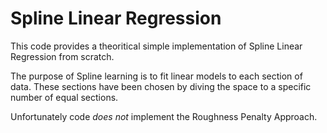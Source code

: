 # Spline Linear Regression

This code provides a theoritical simple implementation of Spline Linear Regression from scratch.

The purpose of Spline learning is to fit linear models to each section of data. These sections have been chosen by diving the space to a specific number of equal sections.

Unfortunately code *does not* implement the Roughness Penalty Approach.
